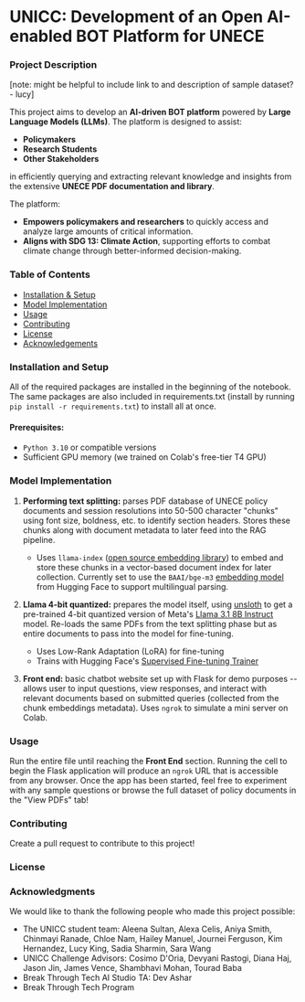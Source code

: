 # UNICC: Development of an Open AI-enabled BOT Platform for UNECE

### Project Description

[note: might be helpful to include link to and description of sample dataset? - lucy]

This project aims to develop an **AI-driven BOT platform** powered by **Large Language Models (LLMs)**. The platform is designed to assist:  
- **Policymakers**  
- **Research Students**  
- **Other Stakeholders**  

in efficiently querying and extracting relevant knowledge and insights from the extensive **UNECE PDF documentation and library**.  

The platform:  
- **Empowers policymakers and researchers** to quickly access and analyze large amounts of critical information.  
- **Aligns with SDG 13: Climate Action**, supporting efforts to combat climate change through better-informed decision-making.  

### Table of Contents

- [Installation & Setup](#installation-and-setup)
- [Model Implementation](#model-implementation)
- [Usage](#usage)
- [Contributing](#contributing)
- [License](#license)
- [Acknowledgements](#acknowledgments)

### Installation and Setup

All of the required packages are installed in the beginning of the notebook. The same packages are also included in requirements.txt (install by running `pip install -r requirements.txt`) to install all at once.

#### Prerequisites:

- `Python 3.10` or compatible versions
- Sufficient GPU memory (we trained on Colab's free-tier T4 GPU)

### Model Implementation

1. **Performing text splitting:** parses PDF database of UNECE policy documents and session resolutions into 50-500 character "chunks" using font size, boldness, etc. to identify section headers. Stores these chunks along with document metadata to later feed into the RAG pipeline.

   - Uses `llama-index` ([open source embedding library](https://docs.llamaindex.ai/en/stable/examples/embeddings/huggingface/)) to embed and store these chunks in a vector-based document index for later collection. Currently set to use the `BAAI/bge-m3` [embedding model](https://huggingface.co/BAAI/bge-m3) from Hugging Face to support multilingual parsing.

2. **Llama 4-bit quantized:** prepares the model itself, using [unsloth](https://huggingface.co/unsloth/Meta-Llama-3.1-8B-bnb-4bit) to get a pre-trained 4-bit quantized version of Meta's [Llama 3.1 8B Instruct](https://www.llama.com/) model. Re-loads the same PDFs from the text splitting phase but as entire documents to pass into the model for fine-tuning.

   - Uses Low-Rank Adaptation (LoRA) for fine-tuning
   - Trains with Hugging Face's [Supervised Fine-tuning Trainer](https://huggingface.co/docs/trl/en/sft_trainer)

3. **Front end:** basic chatbot website set up with Flask for demo purposes -- allows user to input questions, view responses, and interact with relevant documents based on submitted queries (collected from the chunk embeddings metadata). Uses `ngrok` to simulate a mini server on Colab.

### Usage

Run the entire file until reaching the **Front End** section. Running the cell to begin the Flask application will produce an `ngrok` URL that is accessible from any browser. Once the app has been started, feel free to experiment with any sample questions or browse the full dataset of policy documents in the "View PDFs" tab!

### Contributing

Create a pull request to contribute to this project!

### License



### Acknowledgments

We would like to thank the following people who made this project possible:

   - The UNICC student team: Aleena Sultan, Alexa Celis, Aniya Smith, Chinmayi Ranade, Chloe Nam, Hailey Manuel, Journei Ferguson, Kim Hernandez, Lucy King, Sadia Sharmin, Sara Wang
   - UNICC Challenge Advisors: Cosimo D'Oria, Devyani Rastogi, Diana Haj, Jason Jin, James Vence, Shambhavi Mohan, Tourad Baba
   - Break Through Tech AI Studio TA: Dev Ashar
   - Break Through Tech Program

